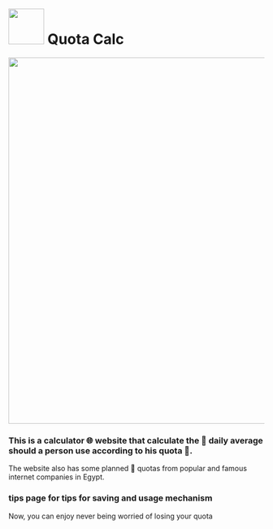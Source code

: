 # <img src="https://github.com/Amr1515/Internet-Average-use-calculator/blob/master/public\assets\icons/favicon.webp" width="70px"/> Quota Calc

<img src="https://github.com/Amr1515/Quota-Calc/blob/master/public\assets\icons/quotaCalcBannerPreview.webp" width="720px"/>

### This is a calculator 🌐 website that calculate the 🌄 daily average should a person use according to his quota 🔢.

The website also has some planned 📝 quotas from popular and famous
internet companies in Egypt.

### tips page for tips for saving and usage mechanism

Now, you can enjoy never being worried of losing your quota 
